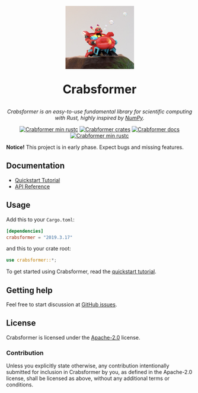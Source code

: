 <p align="center">
  <img alt="Crabsformer. Larva Island S01E06" src="crabsformer.png">
  <p align="center" style="font-size:32px;"><b>Crabsformer</b></p>
  <p align="center">
    <i>
    Crabsformer is an easy-to-use fundamental library for
    scientific computing with Rust, highly inspired by
    <a href="http://www.numpy.org/">NumPy</a>.
    </i>
  </p>
</p>

<p align="center">
  <a href="https://travis-ci.com/pyk/Crabsformer"><img alt="Crabformer min rustc" src="https://travis-ci.com/pyk/Crabsformer.svg?branch=master"></a>
  <a href="https://crates.io/crates/crabsformer"><img alt="Crabformer crates" src="https://img.shields.io/crates/v/crabsformer.svg?color=%23fdc452"></a>
  <a href="https://docs.rs/crabsformer"><img alt="Crabformer docs" src="https://docs.rs/crabsformer/badge.svg?color=%233b6837"></a>
  <a href="https://crates.io/crates/crabsformer"><img alt="Crabformer min rustc" src="https://img.shields.io/badge/rustc-stable-green.svg"></a>
</p>
 

**Notice!** This project is in early phase. Expect bugs and missing features.


## Documentation
- [Quickstart Tutorial][quickstart tutorial]
- [API Reference]

[NumPy]: http://www.numpy.org/
[API Reference]: https://docs.rs/crabsformer

## Usage
Add this to your `Cargo.toml`:

```toml
[dependencies]
crabsformer = "2019.3.17"
```

and this to your crate root:

```rust
use crabsformer::*;
```

To get started using Crabsformer, read the [quickstart tutorial].

[quickstart tutorial]:  https://docs.rs/crabsformer#quickstart-tutorial

## Getting help
Feel free to start discussion at [GitHub issues].

[Github issues]: https://github.com/pyk/crabsformer/issues/new/choose
 
## License
Crabsformer is licensed under the [Apache-2.0](./LICENSE) license.

### Contribution
Unless you explicitly state otherwise, any contribution intentionally
submitted for inclusion in Crabsformer by you, as defined in the Apache-2.0
license, shall be licensed as above, without
any additional terms or conditions.
